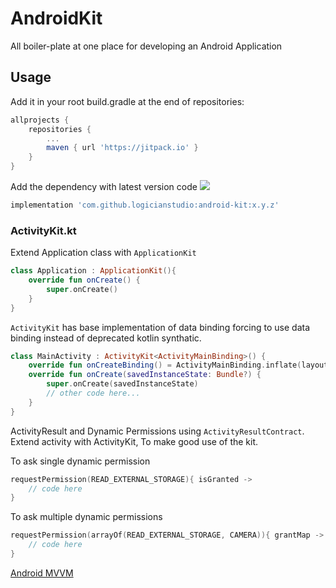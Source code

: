 # AndroidKit
All boiler-plate at one place for developing an Android Application

## Usage
Add it in your root build.gradle at the end of repositories:
```groovy
allprojects {
    repositories {
        ...
        maven { url 'https://jitpack.io' }
    }
}
```


Add the dependency with latest version code [![](https://jitpack.io/v/logicianstudio/android-kit.svg)](https://jitpack.io/#logicianstudio/android-kit)

```groovy
implementation 'com.github.logicianstudio:android-kit:x.y.z'
```

### ActivityKit.kt

Extend Application class with `ApplicationKit`
```kotlin
class Application : ApplicationKit(){
    override fun onCreate() {
        super.onCreate()
    }
}
```

`ActivityKit` has base implementation of data binding forcing to use data binding instead of deprecated kotlin synthatic. 

```kotlin
class MainActivity : ActivityKit<ActivityMainBinding>() {
    override fun onCreateBinding() = ActivityMainBinding.inflate(layoutInflater)
    override fun onCreate(savedInstanceState: Bundle?) {
        super.onCreate(savedInstanceState)
        // other code here...
    }
}
```

ActivityResult and Dynamic Permissions using `ActivityResultContract`. 
Extend activity with ActivityKit, To make good use of the kit. 

To ask single dynamic permission
```kotlin
requestPermission(READ_EXTERNAL_STORAGE){ isGranted ->  
    // code here
} 
```

To ask multiple dynamic permissions
```kotlin
requestPermission(arrayOf(READ_EXTERNAL_STORAGE, CAMERA)){ grantMap ->
    // code here
} 
```

[Android MVVM](https://github.com/MustahsanJunaid/AndroidMVVM)
